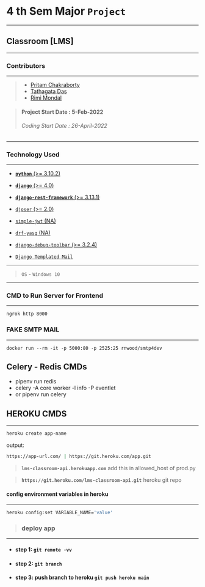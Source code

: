 # 4 th Sem Major `Project`

---

## Classroom [LMS]

---

### Contributors

---

> - [Pritam Chakraborty](https://github.com/PritamChk)
> - [Tathagata Das](https://github.com/TathagataDas99/)
> - [Rimi Mondal](https://github.com/RimiDeb13)

> #### Project Start Date : 5-Feb-2022
>
> ###### Coding Start Date : 26-April-2022

---

### Technology Used

---

- [**`python`** (>= 3.10.2)](https://www.python.org/)
- [**`django`** (>= 4.0)](https://docs.djangoproject.com/en/4.0/intro/install/)
- [**`django-rest-framework`** (>= 3.13.1)](https://www.django-rest-framework.org/)
- [`djoser` (>= 2.0)](https://djoser.readthedocs.io/en/latest/getting_started.html)
- [`simple-jwt` (NA)](https://django-rest-framework-simplejwt.readthedocs.io/en/latest/getting_started.html)
- [`drf-yasg` (NA)](https://django-rest-framework-simplejwt.readthedocs.io/en/latest/drf_yasg_integration.html)
- [`django-debug-toolbar` (>= 3.2.4)](https://django-debug-toolbar.readthedocs.io/en/latest/installation.html)

- [`Django Templated Mail`](https://django-templated-mail.readthedocs.io/en/latest/)

---

> `OS` - `Windows 10`

---

### CMD to Run Server for Frontend

---

```bash
ngrok http 8000
```

### FAKE SMTP MAIL

---

```docker
docker run --rm -it -p 5000:80 -p 2525:25 rnwood/smtp4dev
```

## Celery - Redis CMDs

- pipenv run redis
- celery -A core worker -l info -P eventlet
- or pipenv run celery

## HEROKU CMDS

---

```bash
heroku create app-name
```

output:

```bash
https://app-url.com/ | https://git.heroku.com/app.git
```

> **`lms-classroom-api.herokuapp.com`** add this in allowed_host of prod.py

> **`https://git.heroku.com/lms-classroom-api.git`** heroku git repo

#### config environment variables in heroku

---

```bash
heroku config:set VARIABLE_NAME='value'
```

> ### deploy app

---

- #### step 1: `git remote -vv`
- #### step 2: `git branch`
- #### step 3: push branch to heroku `git push heroku main`
